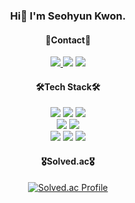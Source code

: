 <div align=center>

  ### Hi👋 I'm Seohyun Kwon.
    
  #### 💌Contact💌
  <p> 
  <a href="https://velog.io/" target="_blank"><img src="https://img.shields.io/badge/Velog-20C997?style=flat-square&logo=Velog&logoColor=white"/>
  <a href="mailto:seohyunkwon98@gmail.com" target="_blank"><img src="https://img.shields.io/badge/Gmail-EA4335?style=flat-square&logo=Gmail&logoColor=white"/></a>
  <a href="https://www.instagram.com/murrmmur/" target="_blank"><img src="https://img.shields.io/badge/Instagram-E4405F?style=flat-square&logo=Instagram&logoColor=white"/></a>
  </p>
  
  #### 🛠️Tech Stack🛠️
  <p>
      <img src="https://img.shields.io/badge/java-007396?style=for-the-badge&logo=openjdk&logoColor=white"> 
      <img src="https://img.shields.io/badge/python-3776AB?style=for-the-badge&logo=Python&logoColor=white"> 
      <img src="https://img.shields.io/badge/Oracle DB-F80000?style=for-the-badge&logo=oracle&logoColor=white">
    <br>
      <img src="https://img.shields.io/badge/spring-6DB33F?style=for-the-badge&logo=spring&logoColor=white">
      <img src="https://img.shields.io/badge/springboot-6DB33F?style=for-the-badge&logo=springboot&logoColor=white">
    <br>  
      <img src="https://img.shields.io/badge/git-F05032?style=for-the-badge&logo=git&logoColor=white">
      <img src="https://img.shields.io/badge/github-181717?style=for-the-badge&logo=github&logoColor=white">
      <img src="https://img.shields.io/badge/AWS-23FF9900?style=for-the-badge&logo=amazon-aws&logoColor=white">
    <br>
<!--       <img src="https://img.shields.io/badge/IntelliJ-000000?style=for-the-badge&logo=intellijidea&logoColor=white">
      <img src="https://img.shields.io/badge/Eclipse-FE7A16?style=for-the-badge&logo=eclipse&logoColor=white"> -->
  </p>

  #### 🎖️Solved.ac🎖️
  [![Solved.ac Profile](http://mazassumnida.wtf/api/v2/generate_badge?boj=seohyunkwon98)](https://solved.ac/seohyunkwon98/)


</div>

